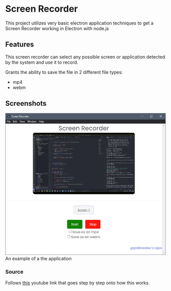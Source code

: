 # Screen Recorder
This project utilizes very basic electron application techniques to get a Screen Recorder working in Electron with node.js

## Features
This screen recorder can select any possible screen or application detected by the system and use it to record.

Grants the ability to save the file in 2 different file types:
- mp4
- webm

## Screenshots
![Screenshot](src/Screenshot.png)
An example of a the application

### Source
Follows [this](https://youtu.be/3yqDxhR2XxE?list=PLJeE3c06PNfwS1i3xpK_8QWd5QZ4BqMCt) youtube link that goes step by step onto how this works.
